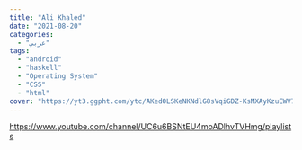 ```yaml
---
title: "Ali Khaled"
date: "2021-08-20"
categories:
  - "عربي"
tags:
  - "android"
  - "haskell"
  - "Operating System"
  - "CSS"
  - "html"
cover: "https://yt3.ggpht.com/ytc/AKedOLSKeNKNdlG8sVqiGDZ-KsMXAyKzuEWV7uMSdUj96Q=s176-c-k-c0x00ffffff-no-rj"
---
```


https://www.youtube.com/channel/UC6u6BSNtEU4moADlhvTVHmg/playlists

